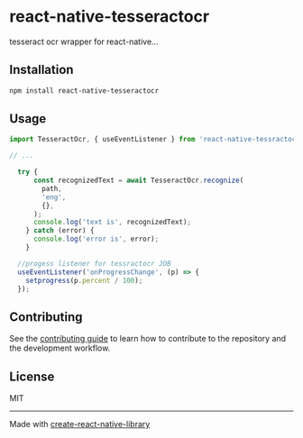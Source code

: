 # react-native-tesseractocr
tesseract ocr wrapper for react-native...

## Installation

```sh
npm install react-native-tesseractocr
```

## Usage

```js
import TesseractOcr, { useEventListener } from 'react-native-tessractocr';

// ...

  try {
      const recognizedText = await TesseractOcr.recognize(
        path,
        'eng',
        {},
      );
      console.log('text is', recognizedText);
    } catch (error) {
      console.log('error is', error);
    }
```


```js
  //progess listener for tessractocr JOB
  useEventListener('onProgressChange', (p) => {
    setprogress(p.percent / 100);
  });
  ```
## Contributing

See the [contributing guide](CONTRIBUTING.md) to learn how to contribute to the repository and the development workflow.

## License

MIT

---

Made with [create-react-native-library](https://github.com/callstack/react-native-builder-bob)
